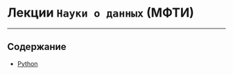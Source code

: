 # Лекции `Науки о данных` (МФТИ)
___
## Содержание
- [Python](https://github.com/NazarovMichail/Lectures-notes-MIPT/tree/master/Python)
  

